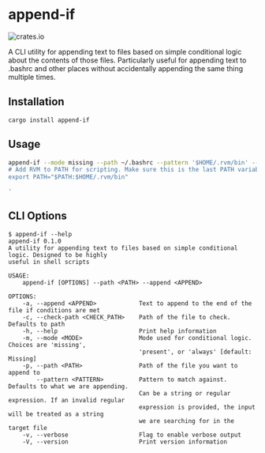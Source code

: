 # append-if

![crates.io](https://img.shields.io/crates/v/append-if.svg)

A CLI utility for appending text to files based on simple conditional logic
about the contents of those files. Particularly useful for appending text to
.bashrc and other places without accidentally appending the same thing multiple
times.

## Installation

```
cargo install append-if
```

## Usage

```bash
append-if --mode missing --path ~/.bashrc --pattern '$HOME/.rvm/bin' --append '
# Add RVM to PATH for scripting. Make sure this is the last PATH variable change.
export PATH="$PATH:$HOME/.rvm/bin"

'
```

## CLI Options
```
$ append-if --help
append-if 0.1.0
A utility for appending text to files based on simple conditional logic. Designed to be highly
useful in shell scripts

USAGE:
    append-if [OPTIONS] --path <PATH> --append <APPEND>

OPTIONS:
    -a, --append <APPEND>            Text to append to the end of the file if conditions are met
    -c, --check-path <CHECK_PATH>    Path of the file to check. Defaults to path
    -h, --help                       Print help information
    -m, --mode <MODE>                Mode used for conditional logic. Choices are 'missing',
                                     'present', or 'always' [default: Missing]
    -p, --path <PATH>                Path of the file you want to append to
        --pattern <PATTERN>          Pattern to match against. Defaults to what we are appending.
                                     Can be a string or regular expression. If an invalid regular
                                     expression is provided, the input will be treated as a string
                                     we are searching for in the target file
    -v, --verbose                    Flag to enable verbose output
    -V, --version                    Print version information
```
